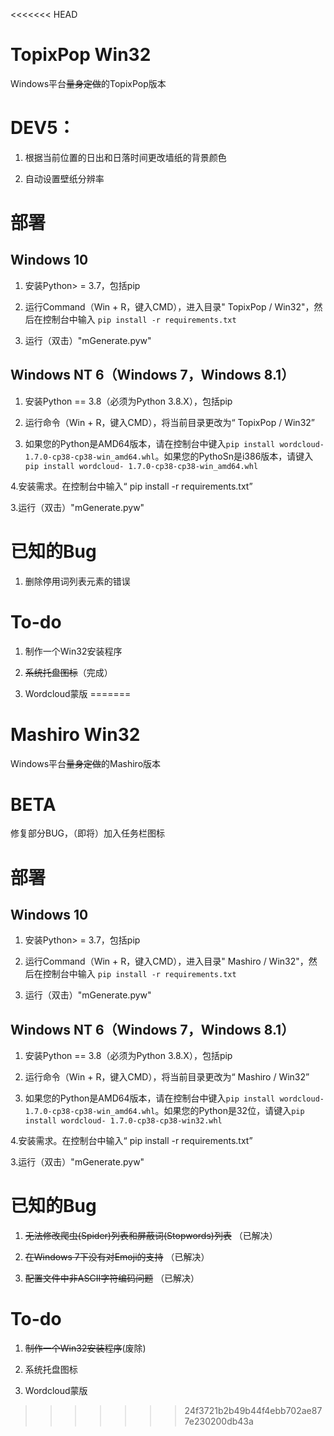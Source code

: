 <<<<<<< HEAD
# TopixPop Win32

Windows平台~~量身定做~~的TopixPop版本

# DEV5：

1. 根据当前位置的日出和日落时间更改墙纸的背景颜色

2. 自动设置壁纸分辨率

# 部署

## Windows 10

1. 安装Python> = 3.7，包括pip

2. 运行Command（Win + R，键入CMD），进入目录" TopixPop / Win32"，然后在控制台中输入 `pip install -r requirements.txt`

3. 运行（双击）"mGenerate.pyw"

## Windows NT 6（Windows 7，Windows 8.1）

1. 安装Python == 3.8（必须为Python 3.8.X），包括pip

2. 运行命令（Win + R，键入CMD），将当前目录更改为“ TopixPop / Win32”

3. 如果您的Python是AMD64版本，请在控制台中键入`pip install wordcloud-1.7.0-cp38-cp38-win_amd64.whl`。如果您的PythoSn是i386版本，请键入`pip install wordcloud- 1.7.0-cp38-cp38-win_amd64.whl`

4.安装需求。在控制台中输入“ pip install -r requirements.txt”

3.运行（双击）"mGenerate.pyw"

# 已知的Bug

1. 删除停用词列表元素的错误

# To-do

1. 制作一个Win32安装程序

2. ~~系统托盘图标~~（完成）

3. Wordcloud蒙版
=======
# Mashiro Win32

Windows平台~~量身定做~~的Mashiro版本

# BETA

修复部分BUG，（即将）加入任务栏图标

# 部署

## Windows 10

1. 安装Python> = 3.7，包括pip

2. 运行Command（Win + R，键入CMD），进入目录" Mashiro / Win32"，然后在控制台中输入 `pip install -r requirements.txt`

3. 运行（双击）"mGenerate.pyw"

## Windows NT 6（Windows 7，Windows 8.1）

1. 安装Python == 3.8（必须为Python 3.8.X），包括pip

2. 运行命令（Win + R，键入CMD），将当前目录更改为“ Mashiro / Win32”

3. 如果您的Python是AMD64版本，请在控制台中键入`pip install wordcloud-1.7.0-cp38-cp38-win_amd64.whl`。如果您的Python是32位，请键入`pip install wordcloud- 1.7.0-cp38-cp38-win32.whl`

4.安装需求。在控制台中输入“ pip install -r requirements.txt”

3.运行（双击）"mGenerate.pyw"

# 已知的Bug

1. ~~无法修改爬虫(Spider)列表和屏蔽词(Stopwords)列表~~ （已解决）

2. ~~在Windows 7下没有对Emoji的支持~~ （已解决）

3. ~~配置文件中非ASCII字符编码问题~~ （已解决）

# To-do

1. ~~制作一个Win32安装程序~~(废除)

2. 系统托盘图标

3. Wordcloud蒙版
>>>>>>> 24f3721b2b49b44f4ebb702ae877e230200db43a
